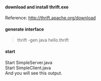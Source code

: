 
#### download and install thrift.exe  
Reference: http://thrift.apache.org/download  

#### generate interface  
> thrift -gen java hello.thrift  

#### start  
Start SimpleServer.java  
Start SimpleClient.java  
And you will see this output.  
